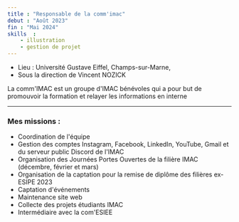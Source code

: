 ```yaml
---
title : "Responsable de la comm'imac"
debut : "Août 2023"
fin : "Mai 2024"
skills  :
    - illustration
    - gestion de projet
---
```


- Lieu : Université Gustave Eiffel, Champs-sur-Marne,
- Sous la direction de Vincent NOZICK  

La comm'IMAC est un groupe d'IMAC bénévoles qui a pour but de promouvoir la formation et relayer les informations en interne

---

### Mes missions :

- Coordination de l'équipe
- Gestion des comptes Instagram, Facebook, LinkedIn, YouTube, Gmail et du serveur public Discord de l'IMAC
- Organisation des Journées Portes Ouvertes de la filière IMAC (décembre, février et mars)
- Organisation de la captation pour la remise de diplôme des filières ex-ESIPE 2023
- Captation d'événements
- Maintenance site web
- Collecte des projets étudiants IMAC
- Intermédiaire avec la com'ESIEE
